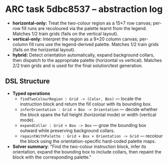 # ARC task 5dbc8537 – abstraction log

- **horizontal-only:** Treat the two-colour region as a 15×7 row canvas; per-row fill runs are recoloured via the palette learnt from the legend. Matches 1/2 train grids (fails on the vertical layout).
- **vertical-only:** Interpret the region as a 9×20 column canvas; per-column fill runs use the legend-derived palette. Matches 1/2 train grids (fails on the horizontal layout).
- **hybrid:** Detect orientation automatically, expand background collars, then dispatch to the appropriate palette (horizontal vs vertical). Matches 2/2 train grids and is used for the final solution/test generation.

## DSL Structure
- **Typed operations**
  - `findTwoColourRegion : Grid -> (Color, Box)` — locate the instruction block and return the fill colour with its bounding box.
  - `inferOrientation : Grid × Box -> Orientation` — decide whether the block spans the full height (horizontal mode) or width (vertical mode).
  - `expandCollar : Grid × Box -> Box` — grow the bounding box outward while preserving background collars.
  - `repaintWithPalette : Grid × Box × Orientation -> Grid` — recolour the block using the orientation-specific hard-coded palette maps.
- **Solver summary**: "Find the two-colour instruction block, infer its orientation, expand the bounding box to include collars, then repaint the block with the corresponding palette."
